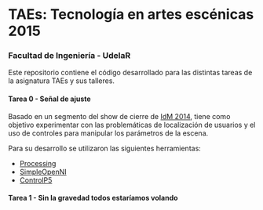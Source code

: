 # TAEs: Tecnología en artes escénicas 2015 #

### Facultad de Ingeniería - UdelaR ###

Este repositorio contiene el código desarrollado para las distintas tareas de la asignatura TAEs y sus talleres.

#### Tarea 0 - Señal de ajuste ####
Basado en un segmento del show de cierre de [IdM 2014](https://www.youtube.com/watch?v=CtPePBULybk), tiene como objetivo experimentar con las problemáticas de localización de usuarios y el uso de controles para manipular los parámetros de la escena. 

Para su desarrollo se utilizaron las siguientes herramientas:
* [Processing](https://processing.org/)
* [SimpleOpenNI](https://code.google.com/p/simple-openni/)
* [ControlP5](http://www.sojamo.de/libraries/controlP5/)

#### Tarea 1 - Sin la gravedad todos estaríamos volando ####
